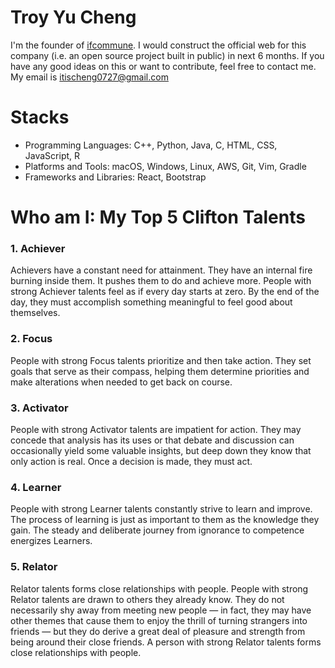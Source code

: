 <!-- Template:
[![Hackathons](https://img.shields.io/badge/Hackathons-80%2B-brightgreen?style=flat-square)](https://github.com/mlhacks)
[![Followers](https://img.shields.io/github/followers/mlhacks?label=Followers&style=flat-square)](https://github.com/mlhacks)-->

# Troy Yu Cheng

I'm the founder of [ifcommune](https://www.linkedin.com/company/ifcommune/). I would construct the official web for this company (i.e. an open source project built in public) in next 6 months. If you have any good ideas on this or want to contribute, feel free to contact me. My email is <itischeng0727@gmail.com>

# Stacks

- Programming Languages: C++, Python, Java, C, HTML, CSS, JavaScript, R
- Platforms and Tools: macOS, Windows, Linux, AWS, Git, Vim, Gradle
- Frameworks and Libraries: React, Bootstrap

# Who am I: My Top 5 Clifton Talents
### 1. Achiever

Achievers have a constant need for attainment. They have an internal fire burning inside them. It pushes them to do and achieve more. People with strong Achiever talents feel as if every day starts at zero. By the end of the day, they must accomplish something meaningful to feel good about themselves.


### 2. Focus

People with strong Focus talents prioritize and then take action. They set goals that serve as their compass, helping them determine priorities and make alterations when needed to get back on course.


### 3. Activator

People with strong Activator talents are impatient for action. They may concede that analysis has its uses or that debate and discussion can occasionally yield some valuable insights, but deep down they know that only action is real. Once a decision is made, they must act.


### 4. Learner

People with strong Learner talents constantly strive to learn and improve. The process of learning is just as important to them as the knowledge they gain. The steady and deliberate journey from ignorance to competence energizes Learners.


### 5. Relator

Relator talents forms close relationships with people. People with strong Relator talents are drawn to others they already know. They do not necessarily shy away from meeting new people — in fact, they may have other themes that cause them to enjoy the thrill of turning strangers into friends — but they do derive a great deal of pleasure and strength from being around their close friends. A person with strong Relator talents forms close relationships with people.